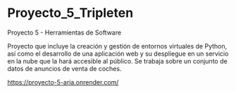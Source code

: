 # Proyecto_5_Tripleten
Proyecto 5 - Herramientas de Software

Proyecto que incluye la creación y gestión de entornos virtuales de Python, así como el desarrollo de una aplicación web y su despliegue en un servicio en la nube que la hará accesible al público. Se trabaja sobre un conjunto de datos de anuncios de venta de coches. 

https://proyecto-5-aria.onrender.com/
